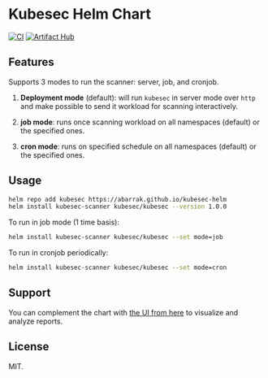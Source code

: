 # Kubesec Helm Chart

[![CI](https://github.com/abarrak/kubesec-helm/actions/workflows/lint.yaml/badge.svg)](https://github.com/abarrak/kubesec-helm/actions/workflows/lint.yaml/badge.svg)
[![Artifact Hub](https://img.shields.io/endpoint?url=https://artifacthub.io/badge/repository/kubesec)](https://artifacthub.io/packages/search?repo=kubesec)

## Features

Supports 3 modes to run the scanner: server, job, and cronjob.

1. **Deployment mode** (default): will run `kubesec` in server mode over `http` and make possible to send it workload for scanning interactively.

2. **job mode**: runs once scanning workload on all namespaces (default) or the specified ones.

3. **cron mode**: runs on specified schedule on all namespaces (default) or the specified ones.

## Usage

```bash
helm repo add kubesec https://abarrak.github.io/kubesec-helm
helm install kubesec-scanner kubesec/kubesec --version 1.0.0
```

To run in job mode (1 time basis):

```bash
helm install kubesec-scanner kubesec/kubesec --set mode=job
```

To run in cronjob periodically:

```bash
helm install kubesec-scanner kubesec/kubesec --set mode=cron
```

## Support

You can complement the chart with [the UI from here]() to visualize and analyze reports.

## License

MIT.
